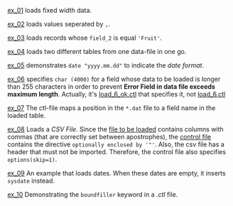 [ex_01](https://github.com/ReneNyffenegger/oracle-patterns/tree/master/SQLLoader/ex_01) loads fixed width data.

[ex_02](https://github.com/ReneNyffenegger/oracle-patterns/tree/master/SQLLoader/ex_02) loads values seperated by `,`.

[ex_03](https://github.com/ReneNyffenegger/oracle-patterns/tree/master/SQLLoader/ex_03) loads records whose `field_2` is equal `'Fruit'`.

[ex_04](https://github.com/ReneNyffenegger/oracle-patterns/tree/master/SQLLoader/ex_04) loads two different tables from one data-file in one go.

[ex_05](https://github.com/ReneNyffenegger/oracle-patterns/tree/master/SQLLoader/ex_05) demonstrates `date "yyyy.mm.dd"` to indicate the *date format*.

[ex_06](https://github.com/ReneNyffenegger/oracle-patterns/tree/master/SQLLoader/ex_06) specifies `char (4000)` for a field whose data to be loaded is longer than 255 characters in order to prevent **Error Field in data file exceeds maximum length**. Actually, it's [load_6_ok.ctl](https://raw.githubusercontent.com/ReneNyffenegger/oracle-patterns/master/SQLLoader/ex_06/load_6_ok.ctl) that specifies it, not [load_6.ctl](https://raw.githubusercontent.com/ReneNyffenegger/oracle-patterns/master/SQLLoader/ex_06/load_6.ctl)

[ex_07](https://github.com/ReneNyffenegger/oracle-patterns/tree/master/SQLLoader/ex_07) The ctl-file maps a position in the `*.dat` file to a field name in the loaded table.

[ex_08](https://github.com/ReneNyffenegger/oracle-patterns/tree/master/SQLLoader/ex_08) Loads a *CSV File*. Since the [file to be loaded](https://github.com/ReneNyffenegger/oracle-patterns/blob/master/SQLLoader/ex_08/load_8.csv)
contains columns with commas (that are correctly set between apostrophes), the [control file](https://raw.githubusercontent.com/ReneNyffenegger/oracle-patterns/master/SQLLoader/ex_08/load_8.ctl)
contains the directive `optionally enclosed by '"'`. Also, the csv file has a header that must not be imported. Therefore, the control file also specifies `options(skip=1)`.

[ex_09](https://github.com/ReneNyffenegger/oracle-patterns/tree/master/SQLLoader/ex_09) An example that loads dates. When these dates are empty, it inserts `sysdate` instead.

[ex_10](https://github.com/ReneNyffenegger/oracle-patterns/tree/master/SQLLoader/ex_10) Demonstrating the `boundfiller` keyword in a *.ctl* file.
